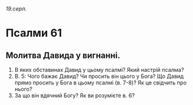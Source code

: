 
_19.серп._

# Псалми 61

## Молитва Давида у вигнанні.
1. В яких обставинах Давид у цьому псалмі? Який настрій псалма?
2. В. 5: Чого бажає Давид? Чи просить він цього у Бога? Що Давид прямо просить у Бога в цьому псалмі (в. 7-8)? Як це свідчить про нього?
3. За що він вдячний Богу? Як ви розумієте в. 6?
